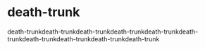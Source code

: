 # death-trunk
death-trunkdeath-trunkdeath-trunkdeath-trunkdeath-trunkdeath-trunkdeath-trunkdeath-trunkdeath-trunkdeath-trunk

